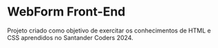 # WebForm Front-End
Projeto criado como objetivo de exercitar os conhecimentos de HTML e CSS aprendidos no Santander Coders 2024.
